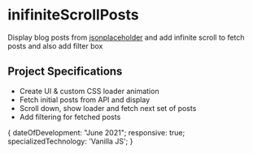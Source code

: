 # inifiniteScrollPosts

Display blog posts from [jsonplaceholder](https://jsonplaceholder.typicode.com) and add infinite scroll to fetch posts and also add filter box

## Project Specifications

- Create UI & custom CSS loader animation
- Fetch initial posts from API and display
- Scroll down, show loader and fetch next set of posts
- Add filtering for fetched posts

{ dateOfDevelopment: "June 2021"; responsive: true; specializedTechnology: 'Vanilla JS'; }

